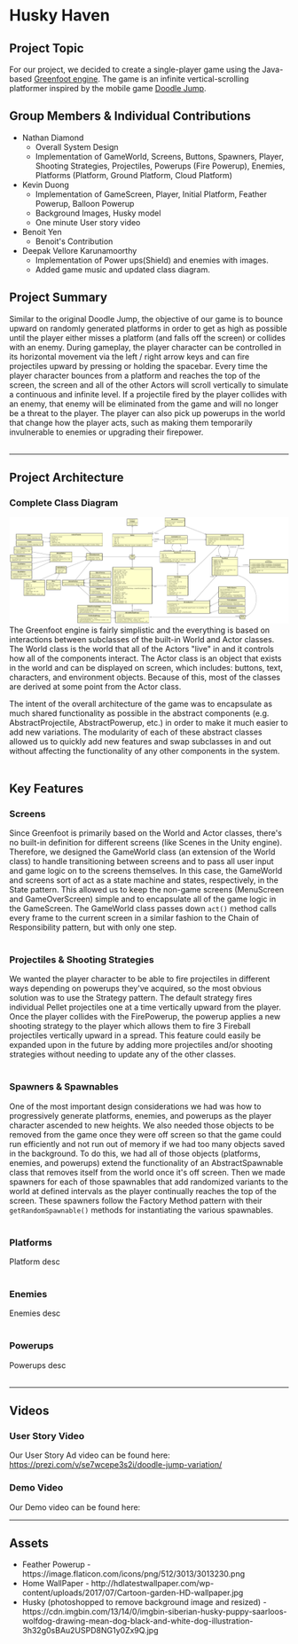 # Husky Haven

## Project Topic
For our project, we decided to create a single-player game using the Java-based [Greenfoot engine](https://www.greenfoot.org/home). The game is an infinite vertical-scrolling platformer inspired by the mobile game [Doodle Jump](https://poki.com/en/g/doodle-jump).

## Group Members & Individual Contributions
* Nathan Diamond
    * Overall System Design
    * Implementation of GameWorld, Screens, Buttons, Spawners, Player, Shooting Strategies, Projectiles, Powerups (Fire Powerup), Enemies, Platforms (Platform, Ground Platform, Cloud Platform)
* Kevin Duong
    * Implementation of GameScreen, Player, Initial Platform, Feather Powerup, Balloon Powerup
    * Background Images, Husky model
    * One minute User story video 
* Benoit Yen
    * Benoit's Contribution
* Deepak Vellore Karunamoorthy
   * Implementation of Power ups(Shield) and enemies with images.
   * Added game music and updated class diagram.

## Project Summary
Similar to the original Doodle Jump, the objective of our game is to bounce upward on randomly generated platforms in order to get as high as possible until the player either misses a platform (and falls off the screen) or collides with an enemy. During gameplay, the player character can be controlled in its horizontal movement via the left / right arrow keys and can fire projectiles upward by pressing or holding the spacebar. Every time the player character bounces from a platform and reaches the top of the screen, the screen and all of the other Actors will scroll vertically to simulate a continuous and infinite level. If a projectile fired by the player collides with an enemy, that enemy will be eliminated from the game and will no longer be a threat to the player. The player can also pick up powerups in the world that change how the player acts, such as making them temporarily invulnerable to enemies or upgrading their firepower.
<br/><br/>

---
## Project Architecture
### Complete Class Diagram
![CompleteClassDiagram](images/CompleteClassDiagram.png?raw=true)
The Greenfoot engine is fairly simplistic and the everything is based on interactions between subclasses of the built-in World and Actor classes. The World class is the world that all of the Actors "live" in and it controls how all of the components interact. The Actor class is an object that exists in the world and can be displayed on screen, which includes: buttons, text, characters, and environment objects. Because of this, most of the classes are derived at some point from the Actor class.

The intent of the overall architecture of the game was to encapsulate as much shared functionality as possible in the abstract components (e.g. AbstractProjectile, AbstractPowerup, etc.) in order to make it much easier to add new variations. The modularity of each of these abstract classes allowed us to quickly add new features and swap subclasses in and out without affecting the functionality of any other components in the system.
<br/><br/>

## Key Features
### Screens
Since Greenfoot is primarily based on the World and Actor classes, there's no built-in definition for different screens (like Scenes in the Unity engine). Therefore, we designed the GameWorld class (an extension of the World class) to handle transitioning between screens and to pass all user input and game logic on to the screens themselves. In this case, the GameWorld and screens sort of act as a state machine and states, respectively, in the State pattern. This allowed us to keep the non-game screens (MenuScreen and GameOverScreen) simple and to encapsulate all of the game logic in the GameScreen. The GameWorld class passes down `act()` method calls every frame to the current screen in a similar fashion to the Chain of Responsibility pattern, but with only one step.
<br/><br/>

### Projectiles & Shooting Strategies
We wanted the player character to be able to fire projectiles in different ways depending on powerups they've acquired, so the most obvious solution was to use the Strategy pattern. The default strategy fires individual Pellet projectiles one at a time vertically upward from the player. Once the player collides with the FirePowerup, the powerup applies a new shooting strategy to the player which allows them to fire 3 Fireball projectiles vertically upward in a spread. This feature could easily be expanded upon in the future by adding more projectiles and/or shooting strategies without needing to update any of the other classes.
<br/><br/>

### Spawners & Spawnables
One of the most important design considerations we had was how to progressively generate platforms, enemies, and powerups as the player character ascended to new heights. We also needed those objects to be removed from the game once they were off screen so that the game could run efficiently and not run out of memory if we had too many objects saved in the background. To do this, we had all of those objects (platforms, enemies, and powerups) extend the functionality of an AbstractSpawnable class that removes itself from the world once it's off screen. Then we made spawners for each of those spawnables that add randomized variants to the world at defined intervals as the player continually reaches the top of the screen. These spawners follow the Factory Method pattern with their `getRandomSpawnable()` methods for instantiating the various spawnables.
<br/><br/>

### Platforms
Platform desc
<br/><br/>

### Enemies
Enemies desc
<br/><br/>

### Powerups
Powerups desc
<br/><br/>

---
## Videos
### User Story Video
Our User Story Ad video can be found here: 
https://prezi.com/v/se7wcepe3s2i/doodle-jump-variation/

### Demo Video
Our Demo video can be found here:

---
## Assets

<ul>
   <li>Feather Powerup - https://image.flaticon.com/icons/png/512/3013/3013230.png</li>
   <li>Home WallPaper - http://hdlatestwallpaper.com/wp-content/uploads/2017/07/Cartoon-garden-HD-wallpaper.jpg</li>
   <li>Husky (photoshopped to remove background image and resized) - https://cdn.imgbin.com/13/14/0/imgbin-siberian-husky-puppy-saarloos-wolfdog-drawing-mean-dog-black-and-white-dog-illustration-3h32g0sBAu2USPD8NG1y0Zx9Q.jpg</li>
</ul>
